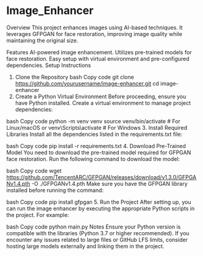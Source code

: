 # Image_Enhancer
Overview
This project enhances images using AI-based techniques. It leverages GFPGAN for face restoration, improving image quality while maintaining the original size.

Features
AI-powered image enhancement.
Utilizes pre-trained models for face restoration.
Easy setup with virtual environment and pre-configured dependencies.
Setup Instructions
1. Clone the Repository
bash
Copy code
git clone https://github.com/yourusername/image-enhancer.git
cd image-enhancer
2. Create a Python Virtual Environment
Before proceeding, ensure you have Python installed. Create a virtual environment to manage project dependencies:

bash
Copy code
python -m venv venv
source venv/bin/activate  # For Linux/macOS
or
venv\Scripts\activate  # For Windows
3. Install Required Libraries
Install all the dependencies listed in the requirements.txt file:

bash
Copy code
pip install -r requirements.txt
4. Download Pre-Trained Model
You need to download the pre-trained model required for GFPGAN face restoration. Run the following command to download the model:

bash
Copy code
wget https://github.com/TencentARC/GFPGAN/releases/download/v1.3.0/GFPGANv1.4.pth -O ./GFPGANv1.4.pth
Make sure you have the GFPGAN library installed before running the command:

bash
Copy code
pip install gfpgan
5. Run the Project
After setting up, you can run the image enhancer by executing the appropriate Python scripts in the project. For example:

bash
Copy code
python main.py
Notes
Ensure your Python version is compatible with the libraries (Python 3.7 or higher recommended).
If you encounter any issues related to large files or GitHub LFS limits, consider hosting large models externally and linking them in the project.
